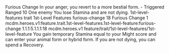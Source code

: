 <ability>
  <name>Furious Change</name>
  <flavor>In your anger, you revert to a more bestial form.</flavor>
  <keywords>
    <keyword>-</keyword>
  </keywords>
  <type>Triggered</type>
  <distance>Ranged 10</distance>
  <target>One enemy</target>
  <trigger>You lose Stamina and are not dying.</trigger>
  <metadata>
    <class>1st-level-features</class>
    <feature_type>trait</feature_type>
    <file_dpath>1st-Level Features</file_dpath>
    <item_id>furious-change</item_id>
    <item_index>18</item_index>
    <item_name>Furious Change</item_name>
    <level>1</level>
    <scc>mcdm.heroes.v1:feature.trait.1st-level-features.1st-level-feature:furious-change</scc>
    <scdc>1.1.1:5.1.1.1:18</scdc>
    <source>mcdm.heroes.v1</source>
    <type>feature/trait/1st-level-features/1st-level-feature</type>
  </metadata>
  <effects>
    <effect type="mundane">You gain temporary Stamina equal to your Might score and can enter your animal form or hybrid form.</effect>
    <effect type="mundane" cost="Spend 1 Ferocity">If you are not dying, you can spend a Recovery.</effect>
  </effects>
</ability>
